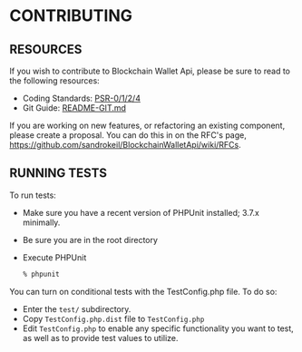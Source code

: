 # CONTRIBUTING

## RESOURCES

If you wish to contribute to Blockchain Wallet Api, please be sure to read to the following resources:

 -  Coding Standards: [PSR-0/1/2/4](https://github.com/php-fig/fig-standards/tree/master/accepted)
 -  Git Guide: [README-GIT.md](README-GIT.md)

If you are working on new features, or refactoring an existing
component, please create a proposal. You can do this in on the RFC's
page, https://github.com/sandrokeil/BlockchainWalletApi/wiki/RFCs.

## RUNNING TESTS

To run tests:

- Make sure you have a recent version of PHPUnit installed; 3.7.x minimally.
- Be sure you are in the root directory
- Execute PHPUnit

  ```sh
  % phpunit
  ```

You can turn on conditional tests with the TestConfig.php file.
To do so:

 -  Enter the `test/` subdirectory.
 -  Copy `TestConfig.php.dist` file to `TestConfig.php`
 -  Edit `TestConfig.php` to enable any specific functionality you want to test, as well as to provide test values to
    utilize.
